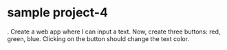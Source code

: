 # sample project-4
 
 
 . Create a web app where I can input a text. Now, create three buttons: red, green, 
blue. Clicking on the button should change the text color.
